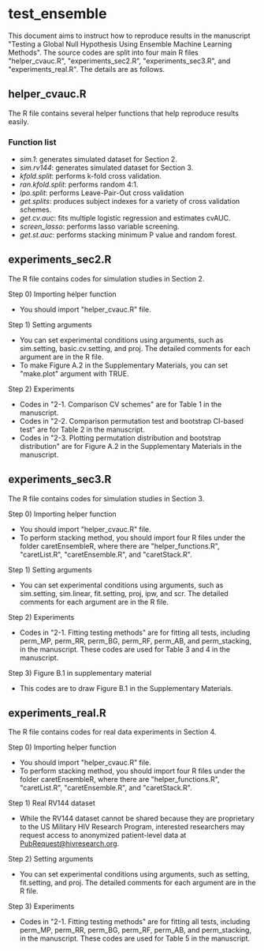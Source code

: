 # test_ensemble
This document aims to instruct how to reproduce results in the manuscript "Testing a Global Null Hypothesis Using Ensemble Machine Learning Methods". The source codes are split into four main R files "helper_cvauc.R", "experiments_sec2.R", "experiments_sec3.R", and "experiments_real.R". The details are as follows.

## helper_cvauc.R
The R file contains several helper functions that help reproduce results easily.

### Function list
- *sim.1*: generates simulated dataset for Section 2.
- *sim.rv144*: generates simulated dataset for Section 3.
- *kfold.split*: performs k-fold cross validation.
- *ran.kfold.split*: performs random 4:1.
- *lpo.split*: performs Leave-Pair-Out cross validation
- *get.splits*: produces subject indexes for a variety of cross validation schemes.
- *get.cv.auc*: fits multiple logistic regression and estimates cvAUC.
- *screen_lasso*: performs lasso variable screening.
- *get.st.auc*: performs stacking minimum P value and random forest.

## experiments_sec2.R
The R file contains codes for simulation studies in Section 2.

Step 0) Importing helper function
- You should import "helper_cvauc.R" file.

Step 1) Setting arguments
- You can set experimental conditions using arguments, such as sim.setting, basic.cv.setting, and proj. The detailed comments for each argument are in the R file.
- To make Figure A.2 in the Supplementary Materials, you can set "make.plot" argument with TRUE.

Step 2) Experiments
- Codes in "2-1. Comparison CV schemes" are for Table 1 in the manuscript.
- Codes in "2-2. Comparison permutation test and bootstrap CI-based test" are for Table 2 in the manuscript.
- Codes in "2-3. Plotting permutation distribution and bootstrap distribution" are for Figure A.2 in the Supplementary Materials in the manuscript.

## experiments_sec3.R
The R file contains codes for simulation studies in Section 3.

Step 0) Importing helper function
- You should import "helper_cvauc.R" file.
- To perform stacking method, you should import four R files under the folder caretEnsembleR, where there are "helper_functions.R", "caretList.R", "caretEnsemble.R", and "caretStack.R".

Step 1) Setting arguments
- You can set experimental conditions using arguments, such as sim.setting, sim.linear, fit.setting, proj, ipw, and scr. The detailed comments for each argument are in the R file.

Step 2) Experiments
- Codes in "2-1. Fitting testing methods" are for fitting all tests, including perm_MP, perm_RR, perm_BG, perm_RF, perm_AB, and perm_stacking, in the manuscript. These codes are used for Table 3 and 4 in the manuscript.

Step 3) Figure B.1 in supplementary material
- This codes are to draw Figure B.1 in the Supplementary Materials.

## experiments_real.R
The R file contains codes for real data experiments in Section 4.

Step 0) Importing helper function
- You should import "helper_cvauc.R" file.
- To perform stacking method, you should import four R files under the folder caretEnsembleR, where there are "helper_functions.R", "caretList.R", "caretEnsemble.R", and "caretStack.R".

Step 1) Real RV144 dataset
- While the RV144 dataset cannot be shared because they are proprietary to the US Military HIV Research Program, interested researchers may request access to anonymized patient-level data at PubRequest@hivresearch.org.

Step 2) Setting arguments
- You can set experimental conditions using arguments, such as setting, fit.setting, and proj. The detailed comments for each argument are in the R file.

Step 3) Experiments
- Codes in "2-1. Fitting testing methods" are for fitting all tests, including perm_MP, perm_RR, perm_BG, perm_RF, perm_AB, and perm_stacking, in the manuscript. These codes are used for Table 5 in the manuscript.
